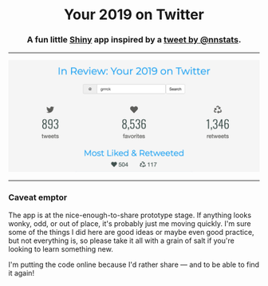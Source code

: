 
<center>

# Your 2019 on Twitter

### A fun little [Shiny] app inspired by a [tweet by &commat;nnstats][nnstats].

</center>

---


<!-- badges: start -->
<!-- badges: end -->

![](www/og-preview.png)

---

### Caveat emptor

The app is at the nice-enough-to-share prototype stage.
If anything looks wonky, odd, or out of place, it's probably just me moving quickly.
I'm sure some of the things I did here are good ideas or maybe even good practice, 
but not everything is, 
so please take it all with a grain of salt if you're looking to learn something new.

I'm putting the code online because I'd rather share — and to be able to find it again!



[shiny]: https://shiny.rstudio.com
[nnstats]: https://twitter.com/nnstats/status/1212177130949357569

